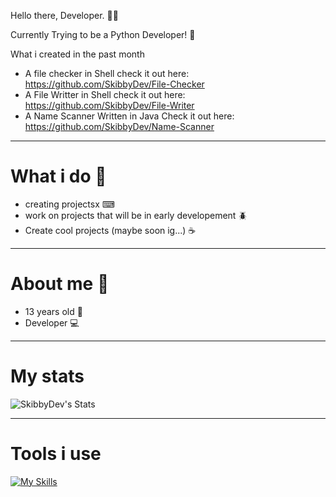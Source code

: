 Hello there, Developer. 🧑‍💻

Currently Trying to be a Python Developer! 👀


What i created in the past month

- A file checker in Shell check it out here: https://github.com/SkibbyDev/File-Checker
- A File Writter in Shell check it out here: https://github.com/SkibbyDev/File-Writer
- A Name Scanner Written in Java Check it out here: https://github.com/SkibbyDev/Name-Scanner

---------------------------------------------------------------------------------
# What i do 🤷
- creating projectsx ⌨
- work on projects that will be in early developement 🪲
- Create cool projects (maybe soon ig...) ☕
--------------------------------------------------------------------------------
# About me 🙋
- 13 years old 👤
- Developer 💻
--------------------------------------------------------------------------------
# My stats
![SkibbyDev's Stats](https://github-readme-stats.vercel.app/api?username=SkibbyDev&theme=vue-dark&show_icons=true&hide_border=true&count_private=true)

--------------------------------------------------------------------------------
# Tools i use
[![My Skills](https://skillicons.dev/icons?i=python,vercel,github,discord,vscode)](https://skillicons.dev)

